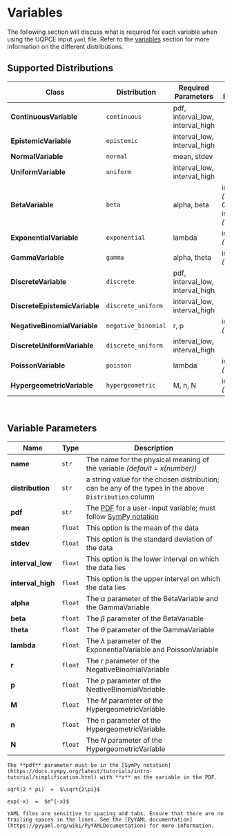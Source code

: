 
# Variables

The following section will discuss what is required for each variable when using the UQPCE input ``yaml`` file. Refer to the [variables](../theory/variables) section for more information on the different distributions.

## Supported Distributions

| Class | Distribution | Required Parameters | Optional Parameters | 
| --- | --- | --- | --- |
| **ContinuousVariable** | ``continuous`` | pdf, interval_low, interval_high |  |
| **EpistemicVariable** | ``epistemic`` | interval_low, interval_high |  |
| **NormalVariable** | ``normal`` | mean, stdev |  |
| **UniformVariable** | ``uniform`` | interval_low, interval_high |  |
| **BetaVariable** | ``beta`` | alpha, beta | interval_low *(default = 0)*, <br /> interval_high *(default = 1)* |
| **ExponentialVariable** | ``exponential`` | lambda | interval_low *(default = 0)* |
| **GammaVariable** | ``gamma`` | alpha, theta | interval_low *(default = 0)* |
| **DiscreteVariable** | ``discrete`` | pdf, interval_low, interval_high |  |
| **DiscreteEpistemicVariable** | ``discrete_uniform`` | interval_low, interval_high |  |
| **NegativeBinomialVariable** | ``negative_binomial`` | r, p | interval_low *(default = 0)* |
| **DiscreteUniformVariable** | ``discrete_uniform`` | interval_low, interval_high |  |
| **PoissonVariable** | ``poisson`` | lambda | interval_low *(default = 0)* |
| **HypergeometricVariable** | ``hypergeometric`` | M, n, N | interval_low *(default = 0)* |

&nbsp;

## Variable Parameters
| Name | Type | Description | 
| --- | --- | --- |
|**name** | ``str`` | The name for the physical meaning of the variable *(default = x{number})*|
|**distribution** | ``str`` | a string value for the chosen distribution; can be any of the types in the above ``Distribution`` column|
|**pdf** | ``str`` | The [PDF](../theory/symbols-and-defs) for a user-input variable; must follow [SymPy notation](https://docs.sympy.org/latest/tutorials/intro-tutorial/simplification.html)|
|**mean** | ``float`` | This option is the mean of the data|
|**stdev** | ``float`` | This option is the standard deviation of the data|
|**interval_low** | ``float`` | This option is the lower interval on which the data lies|
|**interval_high** | ``float`` | This option is the upper interval on which the data lies|
|**alpha** | ``float`` | The $\alpha$ parameter of the BetaVariable and the GammaVariable|
|**beta** | ``float`` | The $\beta$ parameter of the BetaVariable|
|**theta** | ``float`` | The $\theta$ parameter of the GammaVariable|
|**lambda** | ``float`` | The $\lambda$ parameter of the ExponentialVariable and PoissonVariable|
|**r** | ``float`` | The $r$ parameter of the NegativeBinomialVariable|
|**p** | ``float`` | The $p$ parameter of the NeativeBinomialVariable|
|**M** | ``float`` | The $M$ parameter of the HypergeometricVariable|
|**n** | ``float`` | The $n$ parameter of the HypergeometricVariable|
|**N** | ``float`` | The $N$ parameter of the HypergeometricVariable|


```{note}
The **pdf** parameter must be in the [SymPy notation](https://docs.sympy.org/latest/tutorials/intro-tutorial/simplification.html) with **x** as the variable in the PDF.

sqrt(2 * pi)  =  $\sqrt{2\pi}$

exp(-x)  =  $e^{-x}$
```


```{note}
YAML files are sensitive to spacing and tabs. Ensure that there are no trailing spaces in the lines. See the [PyYAML documentation](https://pyyaml.org/wiki/PyYAMLDocumentation) for more information. 
```